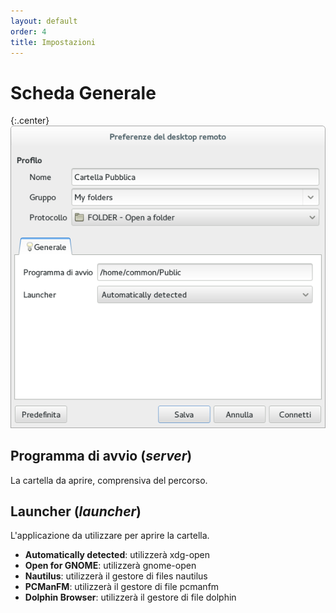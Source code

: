 ```yaml
---
layout: default
order: 4
title: Impostazioni
---
```

# Scheda Generale

{:.center}
![Impostazioni generali](/resources/remmina-plugin-folder/archive/latest/italian/general.png)

## **Programma di avvio** (*server*)

La cartella da aprire, comprensiva del percorso.

## **Launcher** (*launcher*)

L'applicazione da utilizzare per aprire la cartella.

* **Automatically detected**: utilizzerà xdg-open
* **Open for GNOME**: utilizzerà gnome-open
* **Nautilus**: utilizzerà il gestore di files nautilus
* **PCManFM**: utilizzerà il gestore di file pcmanfm
* **Dolphin Browser**: utilizzerà il gestore di file dolphin
